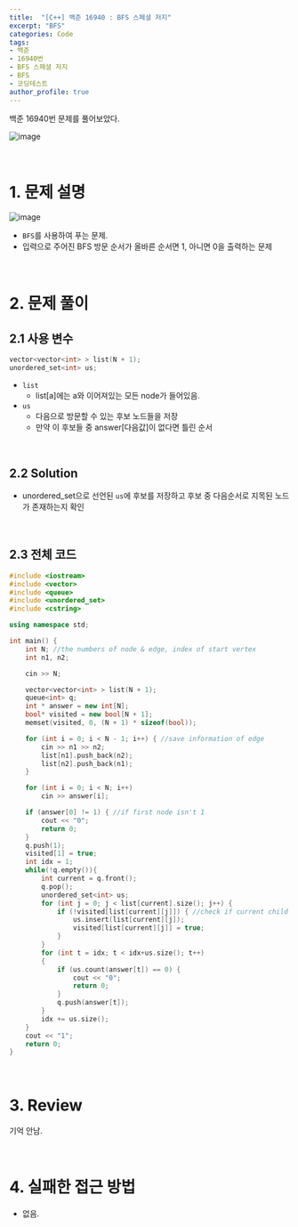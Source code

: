 ```yaml
---
title:  "[C++] 백준 16940 : BFS 스페셜 저지"
excerpt: "BFS"
categories: Code
tags: 
- 백준
- 16940번
- BFS 스페셜 저지
- BFS
- 코딩테스트
author_profile: true
---
```


백준 16940번 문제를 풀어보았다.

![image](https://user-images.githubusercontent.com/37764581/105623794-ef9ed500-5e5f-11eb-9d06-8f825fbb42ac.png)

<br>

# 1. 문제 설명

![image](https://user-images.githubusercontent.com/37764581/105623784-d5fd8d80-5e5f-11eb-80ae-9be294b2bed5.png)

+ `BFS`를 사용하여 푸는 문제.
+ 입력으로 주어진 BFS 방문 순서가 올바른 순서면 1, 아니면 0을 출력하는 문제

<br>

# 2. 문제 풀이

## 2.1 사용 변수

```cpp
vector<vector<int> > list(N + 1);
unordered_set<int> us;
```

+ `list`
  + list[a]에는 a와 이어져있는 모든 node가 들어있음.
+ `us`
  + 다음으로 방문할 수 있는 후보 노드들을 저장
  + 만약 이 후보들 중 answer[다음값]이 없다면 틀린 순서

<br>

## 2.2 Solution

+ unordered_set으로 선언된 `us`에 후보를 저장하고 후보 중 다음순서로 지목된 노드가 존재하는지 확인



<br>

## 2.3 전체 코드

```cpp
#include <iostream>
#include <vector>
#include <queue>
#include <unordered_set>
#include <cstring>

using namespace std;

int main() {
	int N; //the numbers of node & edge, index of start vertex
	int n1, n2;

	cin >> N;

	vector<vector<int> > list(N + 1);
	queue<int> q;
	int * answer = new int[N];
	bool* visited = new bool[N + 1];
	memset(visited, 0, (N + 1) * sizeof(bool));

	for (int i = 0; i < N - 1; i++) { //save information of edge
		cin >> n1 >> n2;
		list[n1].push_back(n2);
		list[n2].push_back(n1);
	}

	for (int i = 0; i < N; i++)
		cin >> answer[i];

	if (answer[0] != 1) { //if first node isn't 1
		cout << "0";
		return 0;
	}
	q.push(1);
	visited[1] = true;
	int idx = 1;
	while(!q.empty()){
		int current = q.front();
		q.pop();
		unordered_set<int> us;
		for (int j = 0; j < list[current].size(); j++) {
			if (!visited[list[current][j]]) { //check if current child node has been visited
				us.insert(list[current][j]);
				visited[list[current][j]] = true;
			}
		}
		for (int t = idx; t < idx+us.size(); t++)
		{
			if (us.count(answer[t]) == 0) {
				cout << "0";
				return 0;
			}
			q.push(answer[t]);
		}
		idx += us.size();
	}
	cout << "1";
	return 0;
}
```
<br>

# 3. Review

기억 안남.

<br>

# 4. 실패한 접근 방법

+ 없음.


